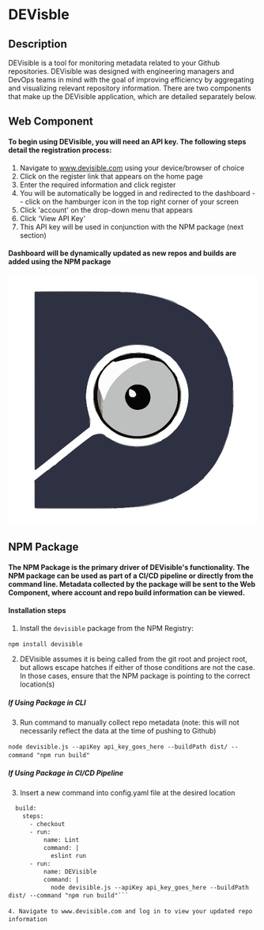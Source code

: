 # DEVisble

## Description

DEVisible is a tool for monitoring metadata related to your Github repositories. DEVisible was designed with engineering managers and DevOps teams in mind with the goal of improving efficiency by aggregating and visualizing relevant repository information. There are two components that make up the DEVisible application, which are detailed separately below.

## Web Component

#### To begin using DEVisible, you will need an API key. The following steps detail the registration process:

1. Navigate to www.devisible.com using your device/browser of choice
2. Click on the register link that appears on the home page
3. Enter the required information and click register
4. You will be automatically be logged in and redirected to the dashboard -- click on the hamburger icon in the top right corner of your screen
5. Click 'account' on the drop-down menu that appears
6. Click 'View API Key'
7. This API key will be used in conjunction with the NPM package (next section)

#### Dashboard will be dynamically updated as new repos and builds are added using the NPM package

![Placeholder Image](web/frontend/src/assets/BlueD.svg)

## NPM Package

#### The NPM Package is the primary driver of DEVisible's functionality. The NPM package can be used as part of a CI/CD pipeline or directly from the command line. Metadata collected by the package will be sent to the Web Component, where account and repo build information can be viewed.

#### Installation steps

1. Install the `devisible` package from the NPM Registry:  

`npm install devisible`

2. DEVisible assumes it is being called from the git root and project root, but allows escape hatches if either of those conditions are not the case. In those cases, ensure that the NPM package is pointing to the correct location(s)  

##### If Using Package in CLI

3. Run command to manually collect repo metadata (note: this will not necessarily reflect the data at the time of pushing to Github)

`node devisible.js --apiKey api_key_goes_here --buildPath dist/ --command "npm run build"`

##### If Using Package in CI/CD Pipeline

3. Insert a new command into config.yaml file at the desired location

```jobs:  
  build:  
    steps:  
      - checkout  
      - run:  
          name: Lint  
          command: |  
            eslint run
      - run:
          name: DEVisible
          command: |
            node devisible.js --apiKey api_key_goes_here --buildPath dist/ --command "npm run build"```

4. Navigate to www.devisible.com and log in to view your updated repo information
